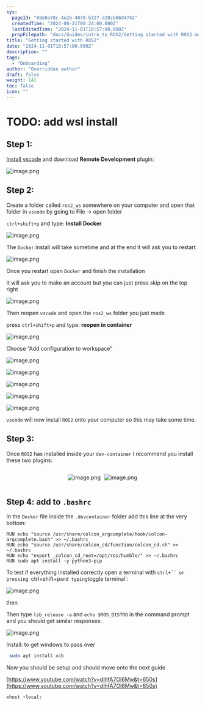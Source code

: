 ```yaml
---
sys:
  pageId: "89e0a78c-4e2b-4070-b327-d28cb0694742"
  createdTime: "2024-08-21T00:24:00.000Z"
  lastEditedTime: "2024-11-01T18:57:00.000Z"
  propFilepath: "docs/Guides/intro_to_ROS2/Getting started with ROS2.md"
title: "Getting started with ROS2"
date: "2024-11-01T18:57:00.000Z"
description: ""
tags:
  - "Onboarding"
author: "Overridden author"
draft: false
weight: 141
toc: false
icon: ""
---
```


# TODO: add wsl install

## Step 1:

[Install vscode](https://code.visualstudio.com/download) and download **Remote Development** plugin:

![image.png](https://prod-files-secure.s3.us-west-2.amazonaws.com/d518164a-d88e-44d1-a4ee-3adb3bd8bce0/efb52993-1881-4a40-b95e-6f020334f022/image.png?X-Amz-Algorithm=AWS4-HMAC-SHA256&X-Amz-Content-Sha256=UNSIGNED-PAYLOAD&X-Amz-Credential=ASIAZI2LB466SIB47E2P%2F20250202%2Fus-west-2%2Fs3%2Faws4_request&X-Amz-Date=20250202T160706Z&X-Amz-Expires=3600&X-Amz-Security-Token=IQoJb3JpZ2luX2VjEOT%2F%2F%2F%2F%2F%2F%2F%2F%2F%2FwEaCXVzLXdlc3QtMiJHMEUCIAE3JNAkbBDdzREf7x6WEWIRYZmlnq%2BwZsn9n169CfrfAiEAq89NWS26iR0tbv6sCBGN3vVZrME8w%2Fhw4QLpBf9h0roqiAQI7f%2F%2F%2F%2F%2F%2F%2F%2F%2F%2FARAAGgw2Mzc0MjMxODM4MDUiDKb9Gw5Fj7yBtkBZwyrcA4WWF8gnZvKkQ9gXxtu8XmIWCcPoEWe2K39Jzq5o5qyHbTqcwjViLMMEO%2BAkcwaLBP1EcF67W%2BvgyIwLWilFt5MiRPT0D1Y%2BAYHwFfXd182k33MgvAseGWfFd%2Feaz6oi82%2Fcq%2BwQ%2FoNQ%2BZBAa33HQzh808l9fLpmAoTs1eaUj%2B4ObBqjGN2BvelvMe9E9QHUkWafcdwf7FQizcRmmIuWSxthOgn3SFXUszJWN4vIH3R%2FQYD5xvBvk7G8cN4anpmHq8LUWAT506HZ3Cwm9VBBaFsq0%2FOGNzCfpvGAPvccEj3I0hWM%2Br2vauE2mefpY6yUrfLV%2FsG2hYJcl39bF5EVDtAkrVZanPTGsQUpRmfFKzjMPd%2FxJnHACoCG41cR7xQyla%2BTHZRh%2BOJw%2FiRYlH2sanN%2BJpYd32Tl%2FZ0VA9wF2tjyTEoD%2BtPHA83FBYWIUZxxygJXGPa1Ujtc4ZGx6MBmqYMaUMn%2B6doBXc02BTMDLGd%2BBOsXyUnnINktPfWJcgreleprQf39G43SNnTOhUwPDLZzYUmJ3AmWTpb7i5TuqUCJh4KxPIAsNOlcrPogJmjH8CdDa1TVa9mN3ecm1RTD5oq0Q%2FKJZStvdzMk8KRQYbpT1UHx0RjLz4mIuHBJMOS%2B%2FbwGOqUB4Sja7KNlVCYQzBfanED%2FXig0Pd8ripO6ifa5g0eUR5zJ%2BzedRp0U6I7c8hvZtlI3Wmph%2Fxht%2FMGSZwpm8tSdKSyKYlqtCsG73M8MiOIRP3nYAtGIbBQE%2BRKFa5IGxih1P8UNnUxWSeZ4hzI7sQS5qoGvbjzKi2qiOZVVbfFwWmVhb8MALVlgZZh8ZrklyYpRNDLYjunWbENgJysNTHwY%2FnBgR2in&X-Amz-Signature=5dc8e4d40a6397b1c6e6847d74f54781bbd7282633e07dca9cfa55dce8aa578f&X-Amz-SignedHeaders=host&x-id=GetObject)

## Step 2:

Create a folder called `ros2_ws` somewhere on your computer and open that folder in `vscode` by going to File → open folder 

`ctrl+shift+p` and type: **Install Docker**

![image.png](https://prod-files-secure.s3.us-west-2.amazonaws.com/d518164a-d88e-44d1-a4ee-3adb3bd8bce0/2269dc0e-1cd5-47ff-bceb-c04ad9b2eab0/image.png?X-Amz-Algorithm=AWS4-HMAC-SHA256&X-Amz-Content-Sha256=UNSIGNED-PAYLOAD&X-Amz-Credential=ASIAZI2LB466SIB47E2P%2F20250202%2Fus-west-2%2Fs3%2Faws4_request&X-Amz-Date=20250202T160706Z&X-Amz-Expires=3600&X-Amz-Security-Token=IQoJb3JpZ2luX2VjEOT%2F%2F%2F%2F%2F%2F%2F%2F%2F%2FwEaCXVzLXdlc3QtMiJHMEUCIAE3JNAkbBDdzREf7x6WEWIRYZmlnq%2BwZsn9n169CfrfAiEAq89NWS26iR0tbv6sCBGN3vVZrME8w%2Fhw4QLpBf9h0roqiAQI7f%2F%2F%2F%2F%2F%2F%2F%2F%2F%2FARAAGgw2Mzc0MjMxODM4MDUiDKb9Gw5Fj7yBtkBZwyrcA4WWF8gnZvKkQ9gXxtu8XmIWCcPoEWe2K39Jzq5o5qyHbTqcwjViLMMEO%2BAkcwaLBP1EcF67W%2BvgyIwLWilFt5MiRPT0D1Y%2BAYHwFfXd182k33MgvAseGWfFd%2Feaz6oi82%2Fcq%2BwQ%2FoNQ%2BZBAa33HQzh808l9fLpmAoTs1eaUj%2B4ObBqjGN2BvelvMe9E9QHUkWafcdwf7FQizcRmmIuWSxthOgn3SFXUszJWN4vIH3R%2FQYD5xvBvk7G8cN4anpmHq8LUWAT506HZ3Cwm9VBBaFsq0%2FOGNzCfpvGAPvccEj3I0hWM%2Br2vauE2mefpY6yUrfLV%2FsG2hYJcl39bF5EVDtAkrVZanPTGsQUpRmfFKzjMPd%2FxJnHACoCG41cR7xQyla%2BTHZRh%2BOJw%2FiRYlH2sanN%2BJpYd32Tl%2FZ0VA9wF2tjyTEoD%2BtPHA83FBYWIUZxxygJXGPa1Ujtc4ZGx6MBmqYMaUMn%2B6doBXc02BTMDLGd%2BBOsXyUnnINktPfWJcgreleprQf39G43SNnTOhUwPDLZzYUmJ3AmWTpb7i5TuqUCJh4KxPIAsNOlcrPogJmjH8CdDa1TVa9mN3ecm1RTD5oq0Q%2FKJZStvdzMk8KRQYbpT1UHx0RjLz4mIuHBJMOS%2B%2FbwGOqUB4Sja7KNlVCYQzBfanED%2FXig0Pd8ripO6ifa5g0eUR5zJ%2BzedRp0U6I7c8hvZtlI3Wmph%2Fxht%2FMGSZwpm8tSdKSyKYlqtCsG73M8MiOIRP3nYAtGIbBQE%2BRKFa5IGxih1P8UNnUxWSeZ4hzI7sQS5qoGvbjzKi2qiOZVVbfFwWmVhb8MALVlgZZh8ZrklyYpRNDLYjunWbENgJysNTHwY%2FnBgR2in&X-Amz-Signature=65f646c3a30fed0b0de23dff1837b15a7a55aab9a6d66f25a662efa68d9658d0&X-Amz-SignedHeaders=host&x-id=GetObject)

The `Docker` install will take sometime and at the end it will ask you to restart

![image.png](https://prod-files-secure.s3.us-west-2.amazonaws.com/d518164a-d88e-44d1-a4ee-3adb3bd8bce0/ed233f78-be33-4b1f-b89c-9c346c0e961e/image.png?X-Amz-Algorithm=AWS4-HMAC-SHA256&X-Amz-Content-Sha256=UNSIGNED-PAYLOAD&X-Amz-Credential=ASIAZI2LB466SIB47E2P%2F20250202%2Fus-west-2%2Fs3%2Faws4_request&X-Amz-Date=20250202T160705Z&X-Amz-Expires=3600&X-Amz-Security-Token=IQoJb3JpZ2luX2VjEOT%2F%2F%2F%2F%2F%2F%2F%2F%2F%2FwEaCXVzLXdlc3QtMiJHMEUCIAE3JNAkbBDdzREf7x6WEWIRYZmlnq%2BwZsn9n169CfrfAiEAq89NWS26iR0tbv6sCBGN3vVZrME8w%2Fhw4QLpBf9h0roqiAQI7f%2F%2F%2F%2F%2F%2F%2F%2F%2F%2FARAAGgw2Mzc0MjMxODM4MDUiDKb9Gw5Fj7yBtkBZwyrcA4WWF8gnZvKkQ9gXxtu8XmIWCcPoEWe2K39Jzq5o5qyHbTqcwjViLMMEO%2BAkcwaLBP1EcF67W%2BvgyIwLWilFt5MiRPT0D1Y%2BAYHwFfXd182k33MgvAseGWfFd%2Feaz6oi82%2Fcq%2BwQ%2FoNQ%2BZBAa33HQzh808l9fLpmAoTs1eaUj%2B4ObBqjGN2BvelvMe9E9QHUkWafcdwf7FQizcRmmIuWSxthOgn3SFXUszJWN4vIH3R%2FQYD5xvBvk7G8cN4anpmHq8LUWAT506HZ3Cwm9VBBaFsq0%2FOGNzCfpvGAPvccEj3I0hWM%2Br2vauE2mefpY6yUrfLV%2FsG2hYJcl39bF5EVDtAkrVZanPTGsQUpRmfFKzjMPd%2FxJnHACoCG41cR7xQyla%2BTHZRh%2BOJw%2FiRYlH2sanN%2BJpYd32Tl%2FZ0VA9wF2tjyTEoD%2BtPHA83FBYWIUZxxygJXGPa1Ujtc4ZGx6MBmqYMaUMn%2B6doBXc02BTMDLGd%2BBOsXyUnnINktPfWJcgreleprQf39G43SNnTOhUwPDLZzYUmJ3AmWTpb7i5TuqUCJh4KxPIAsNOlcrPogJmjH8CdDa1TVa9mN3ecm1RTD5oq0Q%2FKJZStvdzMk8KRQYbpT1UHx0RjLz4mIuHBJMOS%2B%2FbwGOqUB4Sja7KNlVCYQzBfanED%2FXig0Pd8ripO6ifa5g0eUR5zJ%2BzedRp0U6I7c8hvZtlI3Wmph%2Fxht%2FMGSZwpm8tSdKSyKYlqtCsG73M8MiOIRP3nYAtGIbBQE%2BRKFa5IGxih1P8UNnUxWSeZ4hzI7sQS5qoGvbjzKi2qiOZVVbfFwWmVhb8MALVlgZZh8ZrklyYpRNDLYjunWbENgJysNTHwY%2FnBgR2in&X-Amz-Signature=f8eaad8d985547173b316baef37c10421fd050f04949548622a35109e0f41904&X-Amz-SignedHeaders=host&x-id=GetObject)

Once you restart open `Docker` and finish the installation

It will ask you to make an account but you can just press skip on the top right

![image.png](https://prod-files-secure.s3.us-west-2.amazonaws.com/d518164a-d88e-44d1-a4ee-3adb3bd8bce0/21010ad9-1659-4fd9-9f59-9932a09b2a3d/image.png?X-Amz-Algorithm=AWS4-HMAC-SHA256&X-Amz-Content-Sha256=UNSIGNED-PAYLOAD&X-Amz-Credential=ASIAZI2LB466SIB47E2P%2F20250202%2Fus-west-2%2Fs3%2Faws4_request&X-Amz-Date=20250202T160706Z&X-Amz-Expires=3600&X-Amz-Security-Token=IQoJb3JpZ2luX2VjEOT%2F%2F%2F%2F%2F%2F%2F%2F%2F%2FwEaCXVzLXdlc3QtMiJHMEUCIAE3JNAkbBDdzREf7x6WEWIRYZmlnq%2BwZsn9n169CfrfAiEAq89NWS26iR0tbv6sCBGN3vVZrME8w%2Fhw4QLpBf9h0roqiAQI7f%2F%2F%2F%2F%2F%2F%2F%2F%2F%2FARAAGgw2Mzc0MjMxODM4MDUiDKb9Gw5Fj7yBtkBZwyrcA4WWF8gnZvKkQ9gXxtu8XmIWCcPoEWe2K39Jzq5o5qyHbTqcwjViLMMEO%2BAkcwaLBP1EcF67W%2BvgyIwLWilFt5MiRPT0D1Y%2BAYHwFfXd182k33MgvAseGWfFd%2Feaz6oi82%2Fcq%2BwQ%2FoNQ%2BZBAa33HQzh808l9fLpmAoTs1eaUj%2B4ObBqjGN2BvelvMe9E9QHUkWafcdwf7FQizcRmmIuWSxthOgn3SFXUszJWN4vIH3R%2FQYD5xvBvk7G8cN4anpmHq8LUWAT506HZ3Cwm9VBBaFsq0%2FOGNzCfpvGAPvccEj3I0hWM%2Br2vauE2mefpY6yUrfLV%2FsG2hYJcl39bF5EVDtAkrVZanPTGsQUpRmfFKzjMPd%2FxJnHACoCG41cR7xQyla%2BTHZRh%2BOJw%2FiRYlH2sanN%2BJpYd32Tl%2FZ0VA9wF2tjyTEoD%2BtPHA83FBYWIUZxxygJXGPa1Ujtc4ZGx6MBmqYMaUMn%2B6doBXc02BTMDLGd%2BBOsXyUnnINktPfWJcgreleprQf39G43SNnTOhUwPDLZzYUmJ3AmWTpb7i5TuqUCJh4KxPIAsNOlcrPogJmjH8CdDa1TVa9mN3ecm1RTD5oq0Q%2FKJZStvdzMk8KRQYbpT1UHx0RjLz4mIuHBJMOS%2B%2FbwGOqUB4Sja7KNlVCYQzBfanED%2FXig0Pd8ripO6ifa5g0eUR5zJ%2BzedRp0U6I7c8hvZtlI3Wmph%2Fxht%2FMGSZwpm8tSdKSyKYlqtCsG73M8MiOIRP3nYAtGIbBQE%2BRKFa5IGxih1P8UNnUxWSeZ4hzI7sQS5qoGvbjzKi2qiOZVVbfFwWmVhb8MALVlgZZh8ZrklyYpRNDLYjunWbENgJysNTHwY%2FnBgR2in&X-Amz-Signature=5ce90739ab8e49fbde68fad4efc38825d13883d3461fbea6a85d4f2d6d74e82a&X-Amz-SignedHeaders=host&x-id=GetObject)

Then reopen `vscode` and open the `ros2_ws` folder you just made

press `ctrl+shift+p` and type: **reopen in container**

![image.png](https://prod-files-secure.s3.us-west-2.amazonaws.com/d518164a-d88e-44d1-a4ee-3adb3bd8bce0/4e93b8c2-41ad-488c-8095-c74205196118/image.png?X-Amz-Algorithm=AWS4-HMAC-SHA256&X-Amz-Content-Sha256=UNSIGNED-PAYLOAD&X-Amz-Credential=ASIAZI2LB466SIB47E2P%2F20250202%2Fus-west-2%2Fs3%2Faws4_request&X-Amz-Date=20250202T160705Z&X-Amz-Expires=3600&X-Amz-Security-Token=IQoJb3JpZ2luX2VjEOT%2F%2F%2F%2F%2F%2F%2F%2F%2F%2FwEaCXVzLXdlc3QtMiJHMEUCIAE3JNAkbBDdzREf7x6WEWIRYZmlnq%2BwZsn9n169CfrfAiEAq89NWS26iR0tbv6sCBGN3vVZrME8w%2Fhw4QLpBf9h0roqiAQI7f%2F%2F%2F%2F%2F%2F%2F%2F%2F%2FARAAGgw2Mzc0MjMxODM4MDUiDKb9Gw5Fj7yBtkBZwyrcA4WWF8gnZvKkQ9gXxtu8XmIWCcPoEWe2K39Jzq5o5qyHbTqcwjViLMMEO%2BAkcwaLBP1EcF67W%2BvgyIwLWilFt5MiRPT0D1Y%2BAYHwFfXd182k33MgvAseGWfFd%2Feaz6oi82%2Fcq%2BwQ%2FoNQ%2BZBAa33HQzh808l9fLpmAoTs1eaUj%2B4ObBqjGN2BvelvMe9E9QHUkWafcdwf7FQizcRmmIuWSxthOgn3SFXUszJWN4vIH3R%2FQYD5xvBvk7G8cN4anpmHq8LUWAT506HZ3Cwm9VBBaFsq0%2FOGNzCfpvGAPvccEj3I0hWM%2Br2vauE2mefpY6yUrfLV%2FsG2hYJcl39bF5EVDtAkrVZanPTGsQUpRmfFKzjMPd%2FxJnHACoCG41cR7xQyla%2BTHZRh%2BOJw%2FiRYlH2sanN%2BJpYd32Tl%2FZ0VA9wF2tjyTEoD%2BtPHA83FBYWIUZxxygJXGPa1Ujtc4ZGx6MBmqYMaUMn%2B6doBXc02BTMDLGd%2BBOsXyUnnINktPfWJcgreleprQf39G43SNnTOhUwPDLZzYUmJ3AmWTpb7i5TuqUCJh4KxPIAsNOlcrPogJmjH8CdDa1TVa9mN3ecm1RTD5oq0Q%2FKJZStvdzMk8KRQYbpT1UHx0RjLz4mIuHBJMOS%2B%2FbwGOqUB4Sja7KNlVCYQzBfanED%2FXig0Pd8ripO6ifa5g0eUR5zJ%2BzedRp0U6I7c8hvZtlI3Wmph%2Fxht%2FMGSZwpm8tSdKSyKYlqtCsG73M8MiOIRP3nYAtGIbBQE%2BRKFa5IGxih1P8UNnUxWSeZ4hzI7sQS5qoGvbjzKi2qiOZVVbfFwWmVhb8MALVlgZZh8ZrklyYpRNDLYjunWbENgJysNTHwY%2FnBgR2in&X-Amz-Signature=916cb3b55a113ed61bfb33ee35807f5dd3cdc4a3037c5b182390ad1fd872f4dd&X-Amz-SignedHeaders=host&x-id=GetObject)

Choose “Add configuration to workspace”

![image.png](https://prod-files-secure.s3.us-west-2.amazonaws.com/d518164a-d88e-44d1-a4ee-3adb3bd8bce0/9560b282-5060-4989-ba37-97e7b2c22476/image.png?X-Amz-Algorithm=AWS4-HMAC-SHA256&X-Amz-Content-Sha256=UNSIGNED-PAYLOAD&X-Amz-Credential=ASIAZI2LB466SIB47E2P%2F20250202%2Fus-west-2%2Fs3%2Faws4_request&X-Amz-Date=20250202T160706Z&X-Amz-Expires=3600&X-Amz-Security-Token=IQoJb3JpZ2luX2VjEOT%2F%2F%2F%2F%2F%2F%2F%2F%2F%2FwEaCXVzLXdlc3QtMiJHMEUCIAE3JNAkbBDdzREf7x6WEWIRYZmlnq%2BwZsn9n169CfrfAiEAq89NWS26iR0tbv6sCBGN3vVZrME8w%2Fhw4QLpBf9h0roqiAQI7f%2F%2F%2F%2F%2F%2F%2F%2F%2F%2FARAAGgw2Mzc0MjMxODM4MDUiDKb9Gw5Fj7yBtkBZwyrcA4WWF8gnZvKkQ9gXxtu8XmIWCcPoEWe2K39Jzq5o5qyHbTqcwjViLMMEO%2BAkcwaLBP1EcF67W%2BvgyIwLWilFt5MiRPT0D1Y%2BAYHwFfXd182k33MgvAseGWfFd%2Feaz6oi82%2Fcq%2BwQ%2FoNQ%2BZBAa33HQzh808l9fLpmAoTs1eaUj%2B4ObBqjGN2BvelvMe9E9QHUkWafcdwf7FQizcRmmIuWSxthOgn3SFXUszJWN4vIH3R%2FQYD5xvBvk7G8cN4anpmHq8LUWAT506HZ3Cwm9VBBaFsq0%2FOGNzCfpvGAPvccEj3I0hWM%2Br2vauE2mefpY6yUrfLV%2FsG2hYJcl39bF5EVDtAkrVZanPTGsQUpRmfFKzjMPd%2FxJnHACoCG41cR7xQyla%2BTHZRh%2BOJw%2FiRYlH2sanN%2BJpYd32Tl%2FZ0VA9wF2tjyTEoD%2BtPHA83FBYWIUZxxygJXGPa1Ujtc4ZGx6MBmqYMaUMn%2B6doBXc02BTMDLGd%2BBOsXyUnnINktPfWJcgreleprQf39G43SNnTOhUwPDLZzYUmJ3AmWTpb7i5TuqUCJh4KxPIAsNOlcrPogJmjH8CdDa1TVa9mN3ecm1RTD5oq0Q%2FKJZStvdzMk8KRQYbpT1UHx0RjLz4mIuHBJMOS%2B%2FbwGOqUB4Sja7KNlVCYQzBfanED%2FXig0Pd8ripO6ifa5g0eUR5zJ%2BzedRp0U6I7c8hvZtlI3Wmph%2Fxht%2FMGSZwpm8tSdKSyKYlqtCsG73M8MiOIRP3nYAtGIbBQE%2BRKFa5IGxih1P8UNnUxWSeZ4hzI7sQS5qoGvbjzKi2qiOZVVbfFwWmVhb8MALVlgZZh8ZrklyYpRNDLYjunWbENgJysNTHwY%2FnBgR2in&X-Amz-Signature=346fd74ce13baf2264993d6e0adf39e7e9916d47caf584e68fbae064cd62daf4&X-Amz-SignedHeaders=host&x-id=GetObject)

![image.png](https://prod-files-secure.s3.us-west-2.amazonaws.com/d518164a-d88e-44d1-a4ee-3adb3bd8bce0/2ee63f81-886b-48e8-a553-dc6e5eac99e4/image.png?X-Amz-Algorithm=AWS4-HMAC-SHA256&X-Amz-Content-Sha256=UNSIGNED-PAYLOAD&X-Amz-Credential=ASIAZI2LB466SIB47E2P%2F20250202%2Fus-west-2%2Fs3%2Faws4_request&X-Amz-Date=20250202T160706Z&X-Amz-Expires=3600&X-Amz-Security-Token=IQoJb3JpZ2luX2VjEOT%2F%2F%2F%2F%2F%2F%2F%2F%2F%2FwEaCXVzLXdlc3QtMiJHMEUCIAE3JNAkbBDdzREf7x6WEWIRYZmlnq%2BwZsn9n169CfrfAiEAq89NWS26iR0tbv6sCBGN3vVZrME8w%2Fhw4QLpBf9h0roqiAQI7f%2F%2F%2F%2F%2F%2F%2F%2F%2F%2FARAAGgw2Mzc0MjMxODM4MDUiDKb9Gw5Fj7yBtkBZwyrcA4WWF8gnZvKkQ9gXxtu8XmIWCcPoEWe2K39Jzq5o5qyHbTqcwjViLMMEO%2BAkcwaLBP1EcF67W%2BvgyIwLWilFt5MiRPT0D1Y%2BAYHwFfXd182k33MgvAseGWfFd%2Feaz6oi82%2Fcq%2BwQ%2FoNQ%2BZBAa33HQzh808l9fLpmAoTs1eaUj%2B4ObBqjGN2BvelvMe9E9QHUkWafcdwf7FQizcRmmIuWSxthOgn3SFXUszJWN4vIH3R%2FQYD5xvBvk7G8cN4anpmHq8LUWAT506HZ3Cwm9VBBaFsq0%2FOGNzCfpvGAPvccEj3I0hWM%2Br2vauE2mefpY6yUrfLV%2FsG2hYJcl39bF5EVDtAkrVZanPTGsQUpRmfFKzjMPd%2FxJnHACoCG41cR7xQyla%2BTHZRh%2BOJw%2FiRYlH2sanN%2BJpYd32Tl%2FZ0VA9wF2tjyTEoD%2BtPHA83FBYWIUZxxygJXGPa1Ujtc4ZGx6MBmqYMaUMn%2B6doBXc02BTMDLGd%2BBOsXyUnnINktPfWJcgreleprQf39G43SNnTOhUwPDLZzYUmJ3AmWTpb7i5TuqUCJh4KxPIAsNOlcrPogJmjH8CdDa1TVa9mN3ecm1RTD5oq0Q%2FKJZStvdzMk8KRQYbpT1UHx0RjLz4mIuHBJMOS%2B%2FbwGOqUB4Sja7KNlVCYQzBfanED%2FXig0Pd8ripO6ifa5g0eUR5zJ%2BzedRp0U6I7c8hvZtlI3Wmph%2Fxht%2FMGSZwpm8tSdKSyKYlqtCsG73M8MiOIRP3nYAtGIbBQE%2BRKFa5IGxih1P8UNnUxWSeZ4hzI7sQS5qoGvbjzKi2qiOZVVbfFwWmVhb8MALVlgZZh8ZrklyYpRNDLYjunWbENgJysNTHwY%2FnBgR2in&X-Amz-Signature=23c7b33402e6036ffa1d6982c5b94a1e59f86c2f34d7e8caa05f5f23464ef07a&X-Amz-SignedHeaders=host&x-id=GetObject)

![image.png](https://prod-files-secure.s3.us-west-2.amazonaws.com/d518164a-d88e-44d1-a4ee-3adb3bd8bce0/ae1580b2-b048-407e-aed9-b584224a7a04/image.png?X-Amz-Algorithm=AWS4-HMAC-SHA256&X-Amz-Content-Sha256=UNSIGNED-PAYLOAD&X-Amz-Credential=ASIAZI2LB466SIB47E2P%2F20250202%2Fus-west-2%2Fs3%2Faws4_request&X-Amz-Date=20250202T160706Z&X-Amz-Expires=3600&X-Amz-Security-Token=IQoJb3JpZ2luX2VjEOT%2F%2F%2F%2F%2F%2F%2F%2F%2F%2FwEaCXVzLXdlc3QtMiJHMEUCIAE3JNAkbBDdzREf7x6WEWIRYZmlnq%2BwZsn9n169CfrfAiEAq89NWS26iR0tbv6sCBGN3vVZrME8w%2Fhw4QLpBf9h0roqiAQI7f%2F%2F%2F%2F%2F%2F%2F%2F%2F%2FARAAGgw2Mzc0MjMxODM4MDUiDKb9Gw5Fj7yBtkBZwyrcA4WWF8gnZvKkQ9gXxtu8XmIWCcPoEWe2K39Jzq5o5qyHbTqcwjViLMMEO%2BAkcwaLBP1EcF67W%2BvgyIwLWilFt5MiRPT0D1Y%2BAYHwFfXd182k33MgvAseGWfFd%2Feaz6oi82%2Fcq%2BwQ%2FoNQ%2BZBAa33HQzh808l9fLpmAoTs1eaUj%2B4ObBqjGN2BvelvMe9E9QHUkWafcdwf7FQizcRmmIuWSxthOgn3SFXUszJWN4vIH3R%2FQYD5xvBvk7G8cN4anpmHq8LUWAT506HZ3Cwm9VBBaFsq0%2FOGNzCfpvGAPvccEj3I0hWM%2Br2vauE2mefpY6yUrfLV%2FsG2hYJcl39bF5EVDtAkrVZanPTGsQUpRmfFKzjMPd%2FxJnHACoCG41cR7xQyla%2BTHZRh%2BOJw%2FiRYlH2sanN%2BJpYd32Tl%2FZ0VA9wF2tjyTEoD%2BtPHA83FBYWIUZxxygJXGPa1Ujtc4ZGx6MBmqYMaUMn%2B6doBXc02BTMDLGd%2BBOsXyUnnINktPfWJcgreleprQf39G43SNnTOhUwPDLZzYUmJ3AmWTpb7i5TuqUCJh4KxPIAsNOlcrPogJmjH8CdDa1TVa9mN3ecm1RTD5oq0Q%2FKJZStvdzMk8KRQYbpT1UHx0RjLz4mIuHBJMOS%2B%2FbwGOqUB4Sja7KNlVCYQzBfanED%2FXig0Pd8ripO6ifa5g0eUR5zJ%2BzedRp0U6I7c8hvZtlI3Wmph%2Fxht%2FMGSZwpm8tSdKSyKYlqtCsG73M8MiOIRP3nYAtGIbBQE%2BRKFa5IGxih1P8UNnUxWSeZ4hzI7sQS5qoGvbjzKi2qiOZVVbfFwWmVhb8MALVlgZZh8ZrklyYpRNDLYjunWbENgJysNTHwY%2FnBgR2in&X-Amz-Signature=c0aa597d5ff7ae512e9c45bd351b7f3be0d9cf7e38c44e516e72baa2c88355d8&X-Amz-SignedHeaders=host&x-id=GetObject)

![image.png](https://prod-files-secure.s3.us-west-2.amazonaws.com/d518164a-d88e-44d1-a4ee-3adb3bd8bce0/53255b28-f75e-430f-b9e3-c0ac8577e42b/image.png?X-Amz-Algorithm=AWS4-HMAC-SHA256&X-Amz-Content-Sha256=UNSIGNED-PAYLOAD&X-Amz-Credential=ASIAZI2LB466SIB47E2P%2F20250202%2Fus-west-2%2Fs3%2Faws4_request&X-Amz-Date=20250202T160706Z&X-Amz-Expires=3600&X-Amz-Security-Token=IQoJb3JpZ2luX2VjEOT%2F%2F%2F%2F%2F%2F%2F%2F%2F%2FwEaCXVzLXdlc3QtMiJHMEUCIAE3JNAkbBDdzREf7x6WEWIRYZmlnq%2BwZsn9n169CfrfAiEAq89NWS26iR0tbv6sCBGN3vVZrME8w%2Fhw4QLpBf9h0roqiAQI7f%2F%2F%2F%2F%2F%2F%2F%2F%2F%2FARAAGgw2Mzc0MjMxODM4MDUiDKb9Gw5Fj7yBtkBZwyrcA4WWF8gnZvKkQ9gXxtu8XmIWCcPoEWe2K39Jzq5o5qyHbTqcwjViLMMEO%2BAkcwaLBP1EcF67W%2BvgyIwLWilFt5MiRPT0D1Y%2BAYHwFfXd182k33MgvAseGWfFd%2Feaz6oi82%2Fcq%2BwQ%2FoNQ%2BZBAa33HQzh808l9fLpmAoTs1eaUj%2B4ObBqjGN2BvelvMe9E9QHUkWafcdwf7FQizcRmmIuWSxthOgn3SFXUszJWN4vIH3R%2FQYD5xvBvk7G8cN4anpmHq8LUWAT506HZ3Cwm9VBBaFsq0%2FOGNzCfpvGAPvccEj3I0hWM%2Br2vauE2mefpY6yUrfLV%2FsG2hYJcl39bF5EVDtAkrVZanPTGsQUpRmfFKzjMPd%2FxJnHACoCG41cR7xQyla%2BTHZRh%2BOJw%2FiRYlH2sanN%2BJpYd32Tl%2FZ0VA9wF2tjyTEoD%2BtPHA83FBYWIUZxxygJXGPa1Ujtc4ZGx6MBmqYMaUMn%2B6doBXc02BTMDLGd%2BBOsXyUnnINktPfWJcgreleprQf39G43SNnTOhUwPDLZzYUmJ3AmWTpb7i5TuqUCJh4KxPIAsNOlcrPogJmjH8CdDa1TVa9mN3ecm1RTD5oq0Q%2FKJZStvdzMk8KRQYbpT1UHx0RjLz4mIuHBJMOS%2B%2FbwGOqUB4Sja7KNlVCYQzBfanED%2FXig0Pd8ripO6ifa5g0eUR5zJ%2BzedRp0U6I7c8hvZtlI3Wmph%2Fxht%2FMGSZwpm8tSdKSyKYlqtCsG73M8MiOIRP3nYAtGIbBQE%2BRKFa5IGxih1P8UNnUxWSeZ4hzI7sQS5qoGvbjzKi2qiOZVVbfFwWmVhb8MALVlgZZh8ZrklyYpRNDLYjunWbENgJysNTHwY%2FnBgR2in&X-Amz-Signature=bfb07bfb7068e0ba4d2ae8c8b731fb2049e6512ef2fe6f0b7ff0344086654018&X-Amz-SignedHeaders=host&x-id=GetObject)

![image.png](https://prod-files-secure.s3.us-west-2.amazonaws.com/d518164a-d88e-44d1-a4ee-3adb3bd8bce0/7c562767-5af9-4ffb-97d1-327bcdf4ee00/image.png?X-Amz-Algorithm=AWS4-HMAC-SHA256&X-Amz-Content-Sha256=UNSIGNED-PAYLOAD&X-Amz-Credential=ASIAZI2LB466SIB47E2P%2F20250202%2Fus-west-2%2Fs3%2Faws4_request&X-Amz-Date=20250202T160706Z&X-Amz-Expires=3600&X-Amz-Security-Token=IQoJb3JpZ2luX2VjEOT%2F%2F%2F%2F%2F%2F%2F%2F%2F%2FwEaCXVzLXdlc3QtMiJHMEUCIAE3JNAkbBDdzREf7x6WEWIRYZmlnq%2BwZsn9n169CfrfAiEAq89NWS26iR0tbv6sCBGN3vVZrME8w%2Fhw4QLpBf9h0roqiAQI7f%2F%2F%2F%2F%2F%2F%2F%2F%2F%2FARAAGgw2Mzc0MjMxODM4MDUiDKb9Gw5Fj7yBtkBZwyrcA4WWF8gnZvKkQ9gXxtu8XmIWCcPoEWe2K39Jzq5o5qyHbTqcwjViLMMEO%2BAkcwaLBP1EcF67W%2BvgyIwLWilFt5MiRPT0D1Y%2BAYHwFfXd182k33MgvAseGWfFd%2Feaz6oi82%2Fcq%2BwQ%2FoNQ%2BZBAa33HQzh808l9fLpmAoTs1eaUj%2B4ObBqjGN2BvelvMe9E9QHUkWafcdwf7FQizcRmmIuWSxthOgn3SFXUszJWN4vIH3R%2FQYD5xvBvk7G8cN4anpmHq8LUWAT506HZ3Cwm9VBBaFsq0%2FOGNzCfpvGAPvccEj3I0hWM%2Br2vauE2mefpY6yUrfLV%2FsG2hYJcl39bF5EVDtAkrVZanPTGsQUpRmfFKzjMPd%2FxJnHACoCG41cR7xQyla%2BTHZRh%2BOJw%2FiRYlH2sanN%2BJpYd32Tl%2FZ0VA9wF2tjyTEoD%2BtPHA83FBYWIUZxxygJXGPa1Ujtc4ZGx6MBmqYMaUMn%2B6doBXc02BTMDLGd%2BBOsXyUnnINktPfWJcgreleprQf39G43SNnTOhUwPDLZzYUmJ3AmWTpb7i5TuqUCJh4KxPIAsNOlcrPogJmjH8CdDa1TVa9mN3ecm1RTD5oq0Q%2FKJZStvdzMk8KRQYbpT1UHx0RjLz4mIuHBJMOS%2B%2FbwGOqUB4Sja7KNlVCYQzBfanED%2FXig0Pd8ripO6ifa5g0eUR5zJ%2BzedRp0U6I7c8hvZtlI3Wmph%2Fxht%2FMGSZwpm8tSdKSyKYlqtCsG73M8MiOIRP3nYAtGIbBQE%2BRKFa5IGxih1P8UNnUxWSeZ4hzI7sQS5qoGvbjzKi2qiOZVVbfFwWmVhb8MALVlgZZh8ZrklyYpRNDLYjunWbENgJysNTHwY%2FnBgR2in&X-Amz-Signature=f3215523bc70df9f7086ae6cf39fd3088c6d5eac0722edffa623cda7ec55bf16&X-Amz-SignedHeaders=host&x-id=GetObject)

`vscode` will now install `ROS2` onto your computer so this may take some time.

## Step 3:

Once `ROS2` has installed inside your `dev-container` I recommend you install these two plugins:

<div style="display: flex;flex-direction: row; column-gap:10px; max-width: 630px;justify-content: center;">
<div>

![image.png](https://prod-files-secure.s3.us-west-2.amazonaws.com/d518164a-d88e-44d1-a4ee-3adb3bd8bce0/3fc3d550-5a54-4ba1-ba6b-faa01cdb7369/image.png?X-Amz-Algorithm=AWS4-HMAC-SHA256&X-Amz-Content-Sha256=UNSIGNED-PAYLOAD&X-Amz-Credential=ASIAZI2LB4665C3VVIMF%2F20250202%2Fus-west-2%2Fs3%2Faws4_request&X-Amz-Date=20250202T160708Z&X-Amz-Expires=3600&X-Amz-Security-Token=IQoJb3JpZ2luX2VjEOT%2F%2F%2F%2F%2F%2F%2F%2F%2F%2FwEaCXVzLXdlc3QtMiJIMEYCIQDZQQ5lWBnPRhiXGJbnYE91m6v077FVw3R9LkMUlz%2F20wIhAPo1LAdkYAvxG4kTMKWCqyDxxR%2Fajk890rUhEp8Fep44KogECO3%2F%2F%2F%2F%2F%2F%2F%2F%2F%2FwEQABoMNjM3NDIzMTgzODA1IgzWzcIskLp1vurWPNoq3ANEOELXmxVK8420usfHu9WGoPYjuDxHRCqTr3Jk3FJQr%2Fo%2FALBsQ1MMU1u0PY1lJUn6Lfpdx2vP53xmqRwyo70GbWp0N0vENcey61sno5%2F7phzI%2Fy4qGzG0fJ%2FBDEwUIINIqOBbcVyUXMW8Dg0fB5faZw2GqQtV8Gs4Tj9r9RuZAQZw93SPQPrg%2BWOM4232Uls5v5XMsBtoEJH0in0hheGcJcZ4BU%2B0P6ck0OmtfmAXu6H%2FsmPpRiLmM5N2bsCKvGHU5lcHFDnDA3HycNw3HsrFjy6CLWUAFtaWC1q3yaIsqHaeQQ6h7Ms9RvqSMXbuJuhhPTtQG0pu7MTZmfDHKBVMUD480j00CTOCeaGZh1ZHqK4ZDVmQj8XlF4rVhaqG7DK1IiQCGEzlwrznRP2Nih0sg28MmHw8YJdt9tIWWk2qAyvMOzxlYqHGjeqQNTniCYOdcChXquzucZB9fMjGDMPPz1420xt3O9b1AH4EGLdkwSbiJBpxMzRTAkJlj1%2F3zxOUwkpAUTDspGrSe5G2eIAA48n4fd7COcJiy9w7D9CiyE%2FLphLTyP2A5cA2C8n9HyMmpKkzwDoY%2Bg6mkqcTqXioIymi4C5P5PB0j3ziRqHL1pfHvtuTRK2frGH%2B9TD9vf28BjqkAS6Q2tccd4j7sk0oxcqNfrQgbvMmvXMP1R5eSww4LeZy2TwuvMR6c6mvyvl4dNgcbqqM2PjvSCm9ug9qyudO7iT8J6u0wqzjQRZuHtWAnIpNCAwDxklkhgR7pOuoHyonduIcg9ui6gY2fz6pZvb22N5d9URJTWVQI0z%2BZUVttYAAVLzyQEUOfdW9HqJdlFlaD4kNI2SkjbnlZvdv6dIunTnsGT1p&X-Amz-Signature=81f95edad142fd62fbe7c95fb2a8a6aa1619ae508c5bd4bff616b423cecc6eea&X-Amz-SignedHeaders=host&x-id=GetObject)

</div>
<div>

![image.png](https://prod-files-secure.s3.us-west-2.amazonaws.com/d518164a-d88e-44d1-a4ee-3adb3bd8bce0/d994cc66-13c2-4093-a5a3-f84cf4601a82/image.png?X-Amz-Algorithm=AWS4-HMAC-SHA256&X-Amz-Content-Sha256=UNSIGNED-PAYLOAD&X-Amz-Credential=ASIAZI2LB46674BIFPDW%2F20250202%2Fus-west-2%2Fs3%2Faws4_request&X-Amz-Date=20250202T160708Z&X-Amz-Expires=3600&X-Amz-Security-Token=IQoJb3JpZ2luX2VjEOT%2F%2F%2F%2F%2F%2F%2F%2F%2F%2FwEaCXVzLXdlc3QtMiJIMEYCIQCMc%2FbHnoy8ROywZ5fCCMQK1MVJUwhSGIs4xd0r6NFECwIhAIVBlz5CT5zHr945GRj9Mi5OmPl368b2177Mw91o6vUQKogECO3%2F%2F%2F%2F%2F%2F%2F%2F%2F%2FwEQABoMNjM3NDIzMTgzODA1Igx%2BLQu6xFvg4iajv5sq3ANRGMAIqEYJdsd%2BdKMX80qJ5vykXHNTpbBQO2vZcDLAxLrJzhMAF8byZDSPXYjloX2igQ7M%2BrlUFiQgN8NtvPNx27MiN44tEiWicxZm6JFAE9CcI73RyUWxfOHt9TJ3SsGC8bIPkFR7GWXfdnfkehgmuf4iaiIKa%2Fyg7DNcJz%2FlxGK9nVwx9SnWIh%2Fg09wrkLM6muXcFU5%2Fq3nR7OmDA2tyxKpmrh6vfCDO59O0iNEnsPSE3516%2FS4EIsiYxx6icxQH7o6mYh2mcs0gDffeUiEdnRc%2BQ9uBDQGXJOqYBiAECl0nc8lmikECpg4Ff7QY75D885xeKzkRl0zbOKDwz2LbFqBSp5ff35BQUEaT5gyPU6S2eT4lz4K7rfKRKAU43vZoAhxD7FKz1%2BRtKfVShFdGs6ncH4YadKFybnF1WG13CeP6%2FDSt6EKBLn%2BhrtEspuhl23Cj2Ew7ahcCJ2p3mwa8SZv6xKXDj2pBG9n9VAbruCkBc%2FKbGx0uUxCWNpov3R%2Bdbi44%2B4OrF83i7mZewMl6UdTk512DsHLvEuSvwlme%2Fy7AIKo8fen%2BNITwLwk2nqiipwy6kKaJSogtf6JY68cURmpA2H482yU7EdGXDczeFddNIKxQ4gw3IUWKhzC3uP28BjqkAeXMoJ9%2F82DtN0Xt6h%2B81g10wdc2yfze%2BqvRuoloJ%2BVJ%2B65Du9Q1YkD66qMgBDP4YHs5gJS6%2Bva4qKbBRKQlPR9tCOMUWPu71hM%2Bm25dA0kIW8kw4QL6Vothu%2Fd2ZexoKqD0U47c21t7aRdoCZ020rWNCRzlTR2Y86DoPPsRVNFxGIHBzBPRZwpxX1lbND6nfbso4qBTpvwCJ8UWAMxB7I9xs%2FuS&X-Amz-Signature=0010125b9f2f093dfef09c9e5bb67ce54bdca591aff36271c666ff80076002f1&X-Amz-SignedHeaders=host&x-id=GetObject)

</div>
</div>

## Step 4: add to `.bashrc`

In the `Docker` file inside the `.devcontainer` folder add this line at the very bottom: 

```docker
RUN echo "source /usr/share/colcon_argcomplete/hook/colcon-argcomplete.bash" >> ~/.bashrc
RUN echo "source /usr/share/colcon_cd/function/colcon_cd.sh" >> ~/.bashrc
RUN echo "export _colcon_cd_root=/opt/ros/humble/" >> ~/.bashrc
RUN sudo apt install -y python3-pip 
```

To test if everything installed correctly open a terminal with `ctrl+`` or pressing `ctrl+shift+p` and typing `toggle terminal`:

![image.png](https://prod-files-secure.s3.us-west-2.amazonaws.com/d518164a-d88e-44d1-a4ee-3adb3bd8bce0/6a4943d8-b04e-4c02-9a58-775f3384d1a5/image.png?X-Amz-Algorithm=AWS4-HMAC-SHA256&X-Amz-Content-Sha256=UNSIGNED-PAYLOAD&X-Amz-Credential=ASIAZI2LB466SIB47E2P%2F20250202%2Fus-west-2%2Fs3%2Faws4_request&X-Amz-Date=20250202T160706Z&X-Amz-Expires=3600&X-Amz-Security-Token=IQoJb3JpZ2luX2VjEOT%2F%2F%2F%2F%2F%2F%2F%2F%2F%2FwEaCXVzLXdlc3QtMiJHMEUCIAE3JNAkbBDdzREf7x6WEWIRYZmlnq%2BwZsn9n169CfrfAiEAq89NWS26iR0tbv6sCBGN3vVZrME8w%2Fhw4QLpBf9h0roqiAQI7f%2F%2F%2F%2F%2F%2F%2F%2F%2F%2FARAAGgw2Mzc0MjMxODM4MDUiDKb9Gw5Fj7yBtkBZwyrcA4WWF8gnZvKkQ9gXxtu8XmIWCcPoEWe2K39Jzq5o5qyHbTqcwjViLMMEO%2BAkcwaLBP1EcF67W%2BvgyIwLWilFt5MiRPT0D1Y%2BAYHwFfXd182k33MgvAseGWfFd%2Feaz6oi82%2Fcq%2BwQ%2FoNQ%2BZBAa33HQzh808l9fLpmAoTs1eaUj%2B4ObBqjGN2BvelvMe9E9QHUkWafcdwf7FQizcRmmIuWSxthOgn3SFXUszJWN4vIH3R%2FQYD5xvBvk7G8cN4anpmHq8LUWAT506HZ3Cwm9VBBaFsq0%2FOGNzCfpvGAPvccEj3I0hWM%2Br2vauE2mefpY6yUrfLV%2FsG2hYJcl39bF5EVDtAkrVZanPTGsQUpRmfFKzjMPd%2FxJnHACoCG41cR7xQyla%2BTHZRh%2BOJw%2FiRYlH2sanN%2BJpYd32Tl%2FZ0VA9wF2tjyTEoD%2BtPHA83FBYWIUZxxygJXGPa1Ujtc4ZGx6MBmqYMaUMn%2B6doBXc02BTMDLGd%2BBOsXyUnnINktPfWJcgreleprQf39G43SNnTOhUwPDLZzYUmJ3AmWTpb7i5TuqUCJh4KxPIAsNOlcrPogJmjH8CdDa1TVa9mN3ecm1RTD5oq0Q%2FKJZStvdzMk8KRQYbpT1UHx0RjLz4mIuHBJMOS%2B%2FbwGOqUB4Sja7KNlVCYQzBfanED%2FXig0Pd8ripO6ifa5g0eUR5zJ%2BzedRp0U6I7c8hvZtlI3Wmph%2Fxht%2FMGSZwpm8tSdKSyKYlqtCsG73M8MiOIRP3nYAtGIbBQE%2BRKFa5IGxih1P8UNnUxWSeZ4hzI7sQS5qoGvbjzKi2qiOZVVbfFwWmVhb8MALVlgZZh8ZrklyYpRNDLYjunWbENgJysNTHwY%2FnBgR2in&X-Amz-Signature=88f42f932aca7be85a115a1ab74c703df4fdc694d61580153c81cfdb93ea5437&X-Amz-SignedHeaders=host&x-id=GetObject)

then 

Then type `lsb_release -a` and `echo $ROS_DISTRO` in the command prompt and you should get similar responses:

![image.png](https://prod-files-secure.s3.us-west-2.amazonaws.com/d518164a-d88e-44d1-a4ee-3adb3bd8bce0/3e635dec-a805-4e85-8b9e-d000e5b71a4e/image.png?X-Amz-Algorithm=AWS4-HMAC-SHA256&X-Amz-Content-Sha256=UNSIGNED-PAYLOAD&X-Amz-Credential=ASIAZI2LB466SIB47E2P%2F20250202%2Fus-west-2%2Fs3%2Faws4_request&X-Amz-Date=20250202T160706Z&X-Amz-Expires=3600&X-Amz-Security-Token=IQoJb3JpZ2luX2VjEOT%2F%2F%2F%2F%2F%2F%2F%2F%2F%2FwEaCXVzLXdlc3QtMiJHMEUCIAE3JNAkbBDdzREf7x6WEWIRYZmlnq%2BwZsn9n169CfrfAiEAq89NWS26iR0tbv6sCBGN3vVZrME8w%2Fhw4QLpBf9h0roqiAQI7f%2F%2F%2F%2F%2F%2F%2F%2F%2F%2FARAAGgw2Mzc0MjMxODM4MDUiDKb9Gw5Fj7yBtkBZwyrcA4WWF8gnZvKkQ9gXxtu8XmIWCcPoEWe2K39Jzq5o5qyHbTqcwjViLMMEO%2BAkcwaLBP1EcF67W%2BvgyIwLWilFt5MiRPT0D1Y%2BAYHwFfXd182k33MgvAseGWfFd%2Feaz6oi82%2Fcq%2BwQ%2FoNQ%2BZBAa33HQzh808l9fLpmAoTs1eaUj%2B4ObBqjGN2BvelvMe9E9QHUkWafcdwf7FQizcRmmIuWSxthOgn3SFXUszJWN4vIH3R%2FQYD5xvBvk7G8cN4anpmHq8LUWAT506HZ3Cwm9VBBaFsq0%2FOGNzCfpvGAPvccEj3I0hWM%2Br2vauE2mefpY6yUrfLV%2FsG2hYJcl39bF5EVDtAkrVZanPTGsQUpRmfFKzjMPd%2FxJnHACoCG41cR7xQyla%2BTHZRh%2BOJw%2FiRYlH2sanN%2BJpYd32Tl%2FZ0VA9wF2tjyTEoD%2BtPHA83FBYWIUZxxygJXGPa1Ujtc4ZGx6MBmqYMaUMn%2B6doBXc02BTMDLGd%2BBOsXyUnnINktPfWJcgreleprQf39G43SNnTOhUwPDLZzYUmJ3AmWTpb7i5TuqUCJh4KxPIAsNOlcrPogJmjH8CdDa1TVa9mN3ecm1RTD5oq0Q%2FKJZStvdzMk8KRQYbpT1UHx0RjLz4mIuHBJMOS%2B%2FbwGOqUB4Sja7KNlVCYQzBfanED%2FXig0Pd8ripO6ifa5g0eUR5zJ%2BzedRp0U6I7c8hvZtlI3Wmph%2Fxht%2FMGSZwpm8tSdKSyKYlqtCsG73M8MiOIRP3nYAtGIbBQE%2BRKFa5IGxih1P8UNnUxWSeZ4hzI7sQS5qoGvbjzKi2qiOZVVbfFwWmVhb8MALVlgZZh8ZrklyYpRNDLYjunWbENgJysNTHwY%2FnBgR2in&X-Amz-Signature=4c31383060714c351ea67ed3bb3079a1e3bfd06d7d248e1280763d6fdb7540a8&X-Amz-SignedHeaders=host&x-id=GetObject)

Install:  to get windows to pass over

```bash
 sudo apt install xcb
```

Now you should be setup and should move onto the next guide 

[https://www.youtube.com/watch?v=dihfA7Ol6Mw&t=650s](https://www.youtube.com/watch?v=dihfA7Ol6Mw&t=650s)

```python
xhost +local:
```
